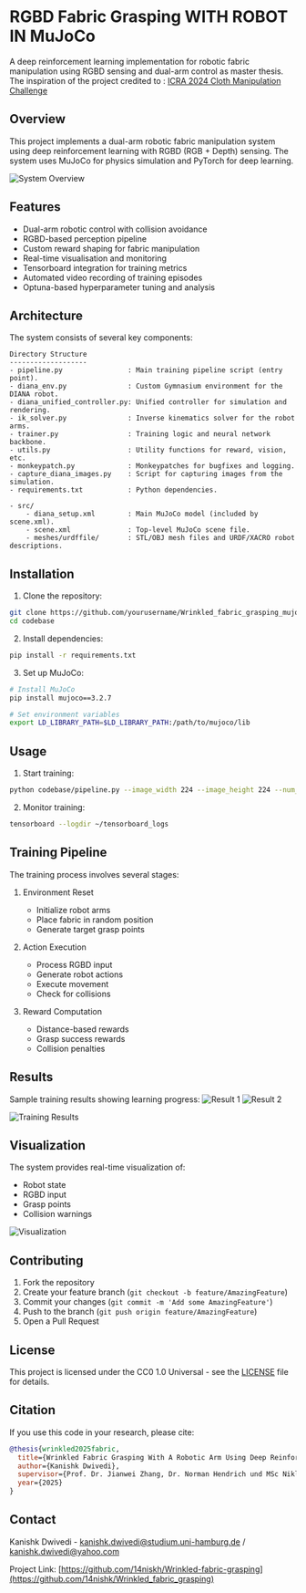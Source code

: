 # RGBD Fabric Grasping WITH ROBOT IN MuJoCo

A deep reinforcement learning implementation for robotic fabric manipulation using RGBD sensing and dual-arm control as master thesis. The inspiration of the project credited to : [ICRA 2024 Cloth Manipulation Challenge](https://airo.ugent.be/cloth_competition/)

## Overview

This project implements a dual-arm robotic fabric manipulation system using deep reinforcement learning with RGBD (RGB + Depth) sensing. The system uses MuJoCo for physics simulation and PyTorch for deep learning.

![System Overview](docs/system_overview.png)

## Features

- Dual-arm robotic control with collision avoidance
- RGBD-based perception pipeline
- Custom reward shaping for fabric manipulation
- Real-time visualisation and monitoring
- Tensorboard integration for training metrics
- Automated video recording of training episodes
- Optuna-based hyperparameter tuning and analysis

## Architecture

The system consists of several key components:

```
Directory Structure
-------------------
- pipeline.py                : Main training pipeline script (entry point).
- diana_env.py               : Custom Gymnasium environment for the DIANA robot.
- diana_unified_controller.py: Unified controller for simulation and rendering.
- ik_solver.py               : Inverse kinematics solver for the robot arms.
- trainer.py                 : Training logic and neural network backbone.
- utils.py                   : Utility functions for reward, vision, etc.
- monkeypatch.py             : Monkeypatches for bugfixes and logging.
- capture_diana_images.py    : Script for capturing images from the simulation.
- requirements.txt           : Python dependencies.

- src/
    - diana_setup.xml        : Main MuJoCo model (included by scene.xml).
    - scene.xml              : Top-level MuJoCo scene file.
    - meshes/urdffile/       : STL/OBJ mesh files and URDF/XACRO robot descriptions.
```

## Installation

1. Clone the repository:
```bash
git clone https://github.com/yourusername/Wrinkled_fabric_grasping_mujoco.git
cd codebase
```

2. Install dependencies:
```bash
pip install -r requirements.txt
```

3. Set up MuJoCo:
```bash
# Install MuJoCo
pip install mujoco==3.2.7

# Set environment variables
export LD_LIBRARY_PATH=$LD_LIBRARY_PATH:/path/to/mujoco/lib
```

## Usage

1. Start training:
```bash
python codebase/pipeline.py --image_width 224 --image_height 224 --num_timesteps 1000000
```

2. Monitor training:
```bash
tensorboard --logdir ~/tensorboard_logs
```

## Training Pipeline

The training process involves several stages:

1. Environment Reset
   - Initialize robot arms
   - Place fabric in random position
   - Generate target grasp points

2. Action Execution
   - Process RGBD input
   - Generate robot actions
   - Execute movement
   - Check for collisions

3. Reward Computation
   - Distance-based rewards
   - Grasp success rewards
   - Collision penalties

## Results

Sample training results showing learning progress:
![Result 1](docs/hanging_c.png)
![Result 2](docs/lower_grasp.png)

![Training Results](resnet_training_results/learning_curve.png)

## Visualization

The system provides real-time visualization of:
- Robot state
- RGBD input
- Grasp points
- Collision warnings

![Visualization](docs/images/visualization.png)

## Contributing

1. Fork the repository
2. Create your feature branch (`git checkout -b feature/AmazingFeature`)
3. Commit your changes (`git commit -m 'Add some AmazingFeature'`)
4. Push to the branch (`git push origin feature/AmazingFeature`)
5. Open a Pull Request

## License

This project is licensed under the CC0 1.0 Universal - see the [LICENSE](LICENSE) file for details.

## Citation

If you use this code in your research, please cite:

```bibtex
@thesis{wrinkled2025fabric,
  title={Wrinkled Fabric Grasping With A Robotic Arm Using Deep Reinforcement Learning},
  author={Kanishk Dwivedi},
  supervisor={Prof. Dr. Jianwei Zhang, Dr. Norman Hendrich und MSc Niklas Fiedler},
  year={2025}
}
```

## Contact

Kanishk Dwivedi - kanishk.dwivedi@studium.uni-hamburg.de / kanishk.dwivedi@yahoo.com

Project Link: [https://github.com/14niskh/Wrinkled-fabric-grasping](https://github.com/14nishk/Wrinkled_fabric_grasping)

